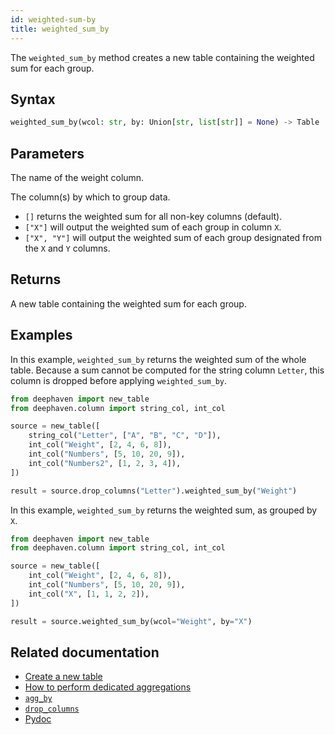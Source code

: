 ```yaml
---
id: weighted-sum-by
title: weighted_sum_by
---
```


The `weighted_sum_by` method creates a new table containing the weighted sum for each group.

## Syntax

```python syntax
weighted_sum_by(wcol: str, by: Union[str, list[str]] = None) -> Table
```

## Parameters

<ParamTable>
<Param name="wcol" type="str">

The name of the weight column.

</Param>
<Param name="by" type="Union[str, list[str]]" optional>

The column(s) by which to group data.

- `[]` returns the weighted sum for all non-key columns (default).
- `["X"]` will output the weighted sum of each group in column `X`.
- `["X", "Y"]` will output the weighted sum of each group designated from the `X` and `Y` columns.

</Param>
</ParamTable>

## Returns

A new table containing the weighted sum for each group.

## Examples

In this example, `weighted_sum_by` returns the weighted sum of the whole table. Because a sum cannot be computed for the string column `Letter`, this column is dropped before applying `weighted_sum_by`.

```python order=source,result
from deephaven import new_table
from deephaven.column import string_col, int_col

source = new_table([
    string_col("Letter", ["A", "B", "C", "D"]),
    int_col("Weight", [2, 4, 6, 8]),
    int_col("Numbers", [5, 10, 20, 9]),
    int_col("Numbers2", [1, 2, 3, 4]),
])

result = source.drop_columns("Letter").weighted_sum_by("Weight")
```

In this example, `weighted_sum_by` returns the weighted sum, as grouped by `X`.

```python order=source,result
from deephaven import new_table
from deephaven.column import string_col, int_col

source = new_table([
    int_col("Weight", [2, 4, 6, 8]),
    int_col("Numbers", [5, 10, 20, 9]),
    int_col("X", [1, 1, 2, 2]),
])

result = source.weighted_sum_by(wcol="Weight", by="X")
```

## Related documentation

- [Create a new table](../../../how-to-guides/new-table.md)
- [How to perform dedicated aggregations](../../../how-to-guides/dedicated-aggregations.md)
- [`agg_by`](./aggBy.md)
- [`drop_columns`](../select/drop-columns.md)
- [Pydoc](https://deephaven.io/core/pydoc/code/deephaven.table.html?highlight=sum#deephaven.table.Table.weighted_sum_by)
